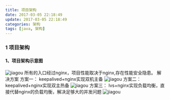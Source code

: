 ```yaml
---
title: 项目架构
date: 2017-03-05 22:18:49
update: 2017-03-05 22:18:49
categories: 架构
tags: [java, 架构]
---
```

### 1 项目架构
<!-- more -->
#### 1、项目架构示意图

<!-- ![jiagou](https://volc1612.gitee.io/blog/images/项目架构/架构.png) -->
<!-- ![jiagou](http://127.0.0.1:4000/images/项目架构/jiagou.png) -->
![jiagou](https://volc1612.gitee.io/blog/images/项目架构/jiagou.png)
所有的入口经过nginx，项目性能取决于nginx,存在性能安全隐患。
解决方案
方案一：
keepalived+nginx实现双机主备
![jiagou](https://volc1612.gitee.io/blog/images/项目架构/jiagou2.png)
方案二：
keepalived+nginx实现双主热备
![jiagou](https://volc1612.gitee.io/blog/images/项目架构/jiagou3.png)
方案三：
lvs+nginx实现负载均衡，直接代替nginx的负载均衡，解决足够大的并发问题
![jiagou](https://volc1612.gitee.io/blog/images/项目架构/jiagou4.png)
